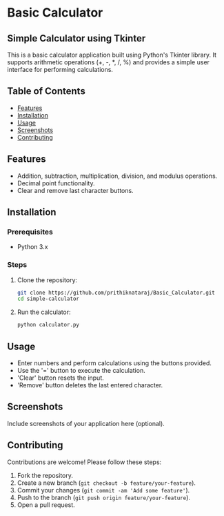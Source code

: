# Basic Calculator
## Simple Calculator using Tkinter

This is a basic calculator application built using Python's Tkinter library. It supports arithmetic operations (+, -, *, /, %) and provides a simple user interface for performing calculations.

## Table of Contents

- [Features](#features)
- [Installation](#installation)
- [Usage](#usage)
- [Screenshots](#screenshots)
- [Contributing](#contributing)

## Features

- Addition, subtraction, multiplication, division, and modulus operations.
- Decimal point functionality.
- Clear and remove last character buttons.

## Installation

### Prerequisites

- Python 3.x

### Steps

1. Clone the repository:

   ```sh
   git clone https://github.com/prithiknataraj/Basic_Calculator.git
   cd simple-calculator
   ```

2. Run the calculator:

   ```sh
   python calculator.py
   ```

## Usage

- Enter numbers and perform calculations using the buttons provided.
- Use the '=' button to execute the calculation.
- 'Clear' button resets the input.
- 'Remove' button deletes the last entered character.

## Screenshots

Include screenshots of your application here (optional).

## Contributing

Contributions are welcome! Please follow these steps:

1. Fork the repository.
2. Create a new branch (`git checkout -b feature/your-feature`).
3. Commit your changes (`git commit -am 'Add some feature'`).
4. Push to the branch (`git push origin feature/your-feature`).
5. Open a pull request.
